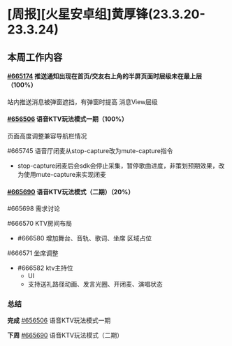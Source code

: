 # [周报][火星安卓组]黄厚锋(23.3.20-23.3.24)

## 本周工作内容

#### [#665174](https://icc.pm.netease.com/v6/issues/665174) 推送通知出现在首页/交友右上角的半屏页面时层级未在最上层（100%）

站内推送消息被弹窗遮挡，有弹窗时提高 消息View层级

#### [#656506](https://icc.pm.netease.com/v6/issues/656506) 语音KTV玩法模式一期（100%）

页面高度调整兼容导航栏情况

#665745 语音厅闭麦从stop-capture改为mute-capture指令

- stop-capture闭麦后会sdk会停止采集，暂停歌曲进度，非策划预期效果，改为使用mute-capture来实现闭麦

#### [#665690](https://icc.pm.netease.com/v6/issues/665690) 语音KTV玩法模式（二期）（20%）

#665698 需求讨论

#666570 KTV房间布局

- #666580 增加舞台、音轨、歌词、坐席 区域占位

#666571 坐席调整

- #666582 ktv主持位
    - UI
    - 支持送礼路径动画、发言光圈、开闭麦、演唱状态

### 总结

**完成** [#656506](https://icc.pm.netease.com/v6/issues/656506) 语音KTV玩法模式一期

**下周** [#665690](https://icc.pm.netease.com/v6/issues/665690) 语音KTV玩法模式（二期）

